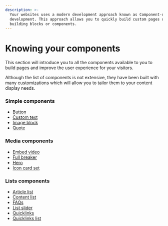 ```yaml
---
description: >-
  Your websites uses a modern development approach known as Component-driven
  development. This approach allows you to quickly build custom pages using
  building blocks or components.
---
```


# Knowing your components

This section will introduce you to all the components available to you to build pages and improve the user experience for your visitors.

Although the list of components is not extensive, they have been built with many customizations which will allow you to tailor them to your content display needs.

### Simple components

* [Button](button.md)
* [Custom text](custom-text.md)
* [Image block](image-block.md)
* [Quote](quote.md)

### Media components

* [Embed video](embed-video.md)
* [Full breaker](full-breaker.md)
* [Hero](hero.md)
* [Icon card set](icon-card-set.md)

### Lists components

* [Article list](article-list.md)
* [Content list](content-list.md)
* [FAQs](faq.md)
* [List slider](list-slider.md)
* [Quicklinks](quicklinks.md)
* [Quicklinks list](quicklinks-set.md)
